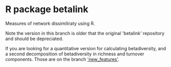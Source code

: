 # R package betalink

Measures of network dissimiliraty using R. 

Note the version in this branch is older that the original 'betalink' repository and should be depreciated.

If you are looking for a quantitative version for calculating betadiversity, and a second decomposition of betadiversity in richness and turnover components. Those are on the branch ['new_features'](https://github.com/ibartomeus/betalink/tree/new_features).